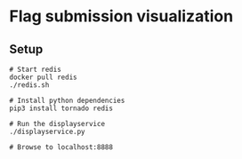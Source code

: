 # Flag submission visualization

## Setup

    # Start redis
    docker pull redis
    ./redis.sh

    # Install python dependencies
    pip3 install tornado redis

    # Run the displayservice
    ./displayservice.py

    # Browse to localhost:8888

